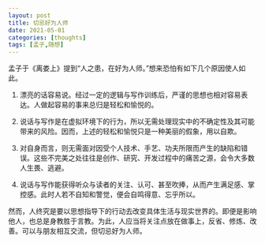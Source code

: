 ```yaml
---
layout: post
title: 切忌好为人师
date: 2021-05-01
categories: [thoughts]
tags: [孟子,随想]
---
```


孟子于《离娄上》提到“人之患，在好为人师。”想来恐怕有如下几个原因使人如此。

1. 漂亮的话容易说。经过一定的逻辑与写作训练后，严谨的思想也相对容易表达。人做起容易的事来总归是轻松和愉悦的。

2. 说话与写作是在虚拟环境下的行为，所以无需处理现实中的不确定性及其可能带来的风险。因而，上述的轻松和愉悦只是一种美丽的假象，用以自欺。

3. 对自身而言，则无需面对因受个人技术、手艺、功夫所限而产生的缺陷和错误。这些不完美之处往往是创作、研究、开发过程中的痛苦之源，会令大多数人生畏、逃避。

4. 说话与写作能获得听众与读者的关注、认可、甚至吹捧，从而产生满足感、掌控感。此时人若不自知和警觉，便会自鸣得意、忘乎所以。

然而，人终究是要以思想指导下的行动去改变具体生活与现实世界的。即便是影响他人，也总是身教胜于言教。为此，人应当将关注点放在做事上，反省、修炼、改善。可以与朋友相互交流，但切忌好为人师。
